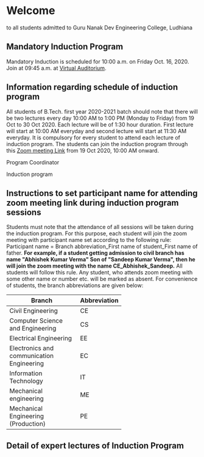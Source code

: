 # Welcome

to all students admitted to Guru Nanak Dev Engineering College, Ludhiana

## Mandatory Induction Program

Mandatory Induction is scheduled for 10:00 a.m. on Friday Oct. 16, 2020. Join at 09:45 a.m. at [Virtual Auditorium](https://youtu.be/cYkZOhlHWzI).

## Information regarding schedule of induction program

All students of B.Tech. first year 2020-2021 batch should note that there will be two lectures every day 10:00 AM to 1:00 PM (Monday to Friday) from 19 Oct to 30 Oct 2020. Each lecture will be of 1:30 hour duration. First lecture will start at 10:00 AM everyday and second lecture will start at 11:30 AM everyday. It is compulsory for every student to attend each lecture of induction program. The students can join the induction program through this [Zoom meeting Link](https://us02web.zoom.us/j/2135612801?pwd=T0NjdnlHamJJa1A4TkVOZjR3TVdTUT09) from 19 Oct 2020, 10:00 AM onward.

Program Coordinator

Induction program
## Instructions to set participant name for attending zoom meeting link during induction program sessions
Students must note that the attendance of all sessions will be taken during the induction program. For this purpose,  each student will join the zoom meeting with participant name set according to the following rule: Participant name = Branch abbreviation_First name of student_First name of father. **For example, if a student getting admission to civil branch has name "Abhishek Kumar Verma" Son of "Sandeep Kumar Verma", then he will join the zoom meeting with the name CE_Abhishek_Sandeep.** All students will follow this rule. Any student, who attends zoom meeting with some other name or number etc. will be marked as absent.
For convenience of students, the branch abbreviations are given below:

| Branch | Abbreviation |
| ------| --------- |
| Civil Engineering | CE |
| Computer Science and Engineering | CS |
| Electrical Engineering | EE |
| Electronics and communication Engineering | EC |
| Information Technology | IT |
| Mechanical engineering | ME |
| Mechanical Engineering (Production) | PE |

## Detail of expert lectures of Induction Program

<style>
table {
    width:60%;
| Date | Time | Activity Name | Expert Name | 
| -----| ---- | ----------- |-----|
| 16-10-2020  | 10:00 AM | Mool Mantar |    |
| 16-10-2020  | 10:10 AM | College Presentation |  Dr. Parminder Singh  |
| 16-10-2020  | 11:00 AM | Welcome adress by Principal | Dr. Sehijpal Singh   |
| 16-10-2020  | 11:30 AM | Motivational Lecture | Dr. Ashwani Bhalla   |
| 16 -10-2020 | 12:40 PM | Vote of Thanks | Pf. Satwinderjit Kaur   |
| 19-10-2020  | 10:00 AM | Motivational Lecture |Mr. Soni Goyal    |
| 19-10-2020  | 11:30 AM | Presentation about the Chemistry Subject |  Dr. Amanpreet Kaur Sodhi  |
}
 </style> 
